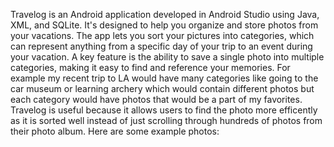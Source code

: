 Travelog is an Android application developed in Android Studio using Java, XML, and SQLite. It's designed to help you organize and store photos from your vacations. The app lets you sort your pictures into categories, which can represent anything from a specific day of your trip to an event during your vacation. A key feature is the ability to save a single photo into multiple categories, making it easy to find and reference your memories.
For example my recent trip to LA would have many categories like going to the car museum or learning archery which would contain different photos but each category would have photos that would be a part of my favorites. 
Travelog is useful because it allows users to find the photo more efficently as it is sorted well instead of just scrolling through hundreds of photos from their photo album.
Here are some example photos:
